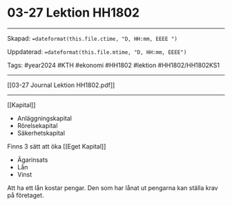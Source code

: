 # 03-27 Lektion HH1802

---

Skapad: `=dateformat(this.file.ctime, "D, HH:mm, EEEE ")`

Uppdaterad: `=dateformat(this.file.mtime, "D, HH:mm, EEEE")`

Tags: #year2024 #KTH #ekonomi #HH1802 #lektion #HH1802/HH1802KS1

---
[[03-27 Journal Lektion HH1802.pdf]]

---
[[Kapital]]

- Anläggningskapital
- Rörelsekapital
- Säkerhetskapital

Finns 3 sätt att öka [[Eget Kapital]]

- Ägarinsats
- Lån
- Vinst

Att ha ett lån kostar pengar. Den som har lånat ut pengarna kan ställa krav på företaget.
